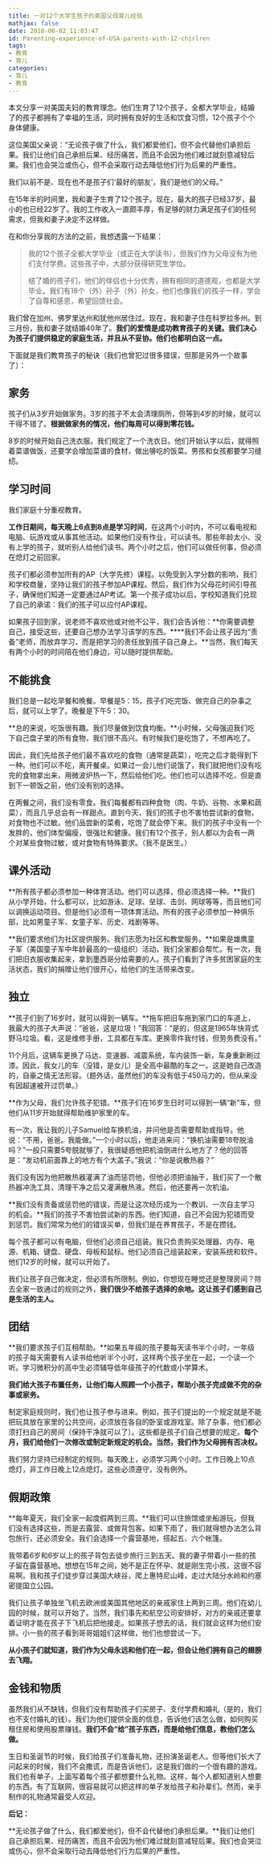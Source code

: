 ```yaml
---
title: 一对12个大学生孩子的美国父母育儿经验
mathjax: false
date: 2018-06-02 11:03:47
id: Parenting-experience-of-USA-parents-with-12-chirlren
tags:
- 教育
- 育儿
categories:
- 育儿
- 教育
---
```


本文分享一对美国夫妇的教育理念。他们生育了12个孩子，全都大学毕业，结婚了的孩子都拥有了幸福的生活，同时拥有良好的生活和饮食习惯，12个孩子个个身体健康。

这位美国父亲说：“无论孩子做了什么，我们都爱他们，但不会代替他们承担后果。我们让他们自己承担后果、经历痛苦，而且不会因为他们难过就刻意减轻后果。我们也会哭泣或伤心，但不会采取行动去降低他们行为后果的严重性。

我们以前不是、现在也不是孩子们‘最好的朋友’，我们是他们的父母。”

<!---more--->

在15年半的时间里，我和妻子生育了12个孩子。现在，最大的孩子已经37岁，最小的也已经22岁了。我的工作收入一直颇丰厚，有足够的财力满足孩子们的任何需求，但我和妻子决定不这样做。

在和你分享我的方法的之前，我想透露一下结果：

> 我的12个孩子全都大学毕业（或正在大学读书），但我们作为父母没有为他们支付学费。这些孩子中，大部分获得研究生学位。
>
> 结了婚的孩子们，他们的伴侣也十分优秀，拥有相同的道德观，也都是大学毕业。我们有18个（外）孙子（外）孙女，他们也像我们的孩子一样，学会了自尊和感恩，希望回馈社会。

我们曾在加州、佛罗里达州和犹他州居住过。现在，我和妻子住在科罗拉多州。到三月份，我和妻子就结婚40年了。**我们的爱情是成功教育孩子的关键。我们决心为孩子们提供稳定的家庭生活，并且从不妥协。他们也都明白这一点。**

下面就是我们教育孩子的秘诀（我们也曾犯过很多错误，但那是另外一个故事了）：

## 家务

孩子们从3岁开始做家务。3岁的孩子不太会清理厕所，但等到4岁的时候，就可以干得不错了。**根据做家务的情况，他们每周可以得到零花钱。**

8岁的时候开始自己洗衣服。我们规定了一个洗衣日。他们开始认字以后，就得照着菜谱做饭，还要学会增加菜谱的食材，做出够吃的饭菜。男孩和女孩都要学习缝纫。

## 学习时间

我们家庭十分重视教育。

**工作日期间，每天晚上6点到8点是学习时间**，在这两个小时内，不可以看电视和电脑、玩游戏或从事其他活动。如果他们没有作业，可以读书。那些年龄太小、没有上学的孩子，就听别人给他们读书。两个小时之后，他们可以做任何事，但必须在熄灯之前回家。

孩子们都必须参加所有的AP（大学先修）课程。以免受到入学分数的影响，我们和学校商量，坚持让我们的孩子参加AP课程。然后，我们作为父母花时间引导孩子，确保他们知道一定要通过AP考试。第一个孩子成功以后，学校知道我们兑现了自己的承诺：我们的孩子可以应付AP课程。

如果孩子回到家，说老师不喜欢他或对他不公平，我们会告诉他：**你需要调整自己，接受这些，还要自己想办法学习该学的东西。****我们不会让孩子因为“责备”老师，而放弃学习，而是把学习的责任放到孩子自己身上。**当然，我们每天有两个小时的时间陪在他们身边，可以随时提供帮助。

## 不能挑食	

我们总是一起吃早餐和晚餐。早餐是5：15，孩子们吃完饭、做完自己的杂事之后，就可以上学了。晚餐是下午5：30。

**总的来说，吃饭很有趣。我们尽量做到饮食均衡。**小时候，父母强迫我们吃下自己盘子里的所有食物，我们很不高兴。有时候我们是吃饱了，不想再吃了。

因此，我们先给孩子他们最不喜欢吃的食物（通常是蔬菜），吃完之后才能得到下一种。他们可以不吃，离开餐桌。如果过一会儿他们说饿了，我们就把他们没有吃完的食物拿出来，用微波炉热一下，然后给他们吃。他们也可以选择不吃，但是直到下一顿饭之前，他们没有别的选择。

在两餐之间，我们没有零食。我们每餐都有四种食物（肉、牛奶、谷物、水果和蔬菜），而且几乎总会有一样甜点。直到今天，我们的孩子也不害怕尝试新的食物，对食物也不过敏。他们品尝新的菜肴，吃饱了就会停下来。我们的孩子中没有一个发胖的，他们体型偏瘦，很强壮和健康。我们有12个孩子，别人都以为会有一两个对某些食物过敏，或对食物有特殊要求。（我不是医生。）

## 课外活动

**所有孩子都必须参加一种体育活动。他们可以选择，但必须选择一种。**我们从小学开始，什么都可以，比如游泳、足球、垒球、击剑、网球等等，而且他们可以调换运动项目。但是他们必须有一项体育活动。所有的孩子必须参加一种俱乐部，比如男童子军、女童子军、历史、戏剧等等。

**我们要求他们为社区提供服务。我们志愿为社区和教堂服务。**如果是雄鹰童子军（美国童子军中年龄最高的一级组织）活动，我们全家都会帮忙。有一次，我们把旧衣服收集起来，拿到墨西哥分给需要的人。孩子们看到了许多贫困家庭的生活状态，我们的捐赠让他们很开心，给他们的生活带来改变。

## 独立

**孩子们到了16岁时，就可以得到一辆车。**拖车把旧车拖到家门口的车道上，我最大的孩子大声说：“爸爸，这是垃圾！”我回答：“是的，但这是1965年快背式野马垃圾。看，这是维修手册，工具都在车库。更换零件我付钱，但劳务费没有。”

11个月后，这辆车更换了马达、变速器、减震系统，车内装饰一新，车身重新刷过漆。因此，我女儿的车（没错，是女儿）是全高中最酷的车之一。这是她自己改造的，自豪之情无法形容。（题外话，虽然他们的车没有低于450马力的，但从来没有因超速被开过罚单。）

**作为父母，我们允许孩子犯错。**孩子们在16岁生日时可以得到一辆“新”车，但他们从11岁开始就得帮助维护家里的车。

有一次，我让我的儿子Samuel给车换机油，并问他是否需要帮助或指导。他说：“不用，爸爸。我能做。”一个小时以后，他走进来问：“换机油需要18夸脱油吗？”一般只需要5夸脱就够了，我很疑惑他把机油倒进什么地方了？他的回答是：“发动机前面靠上的地方有个大盖子。”我说：“你是说散热器？”

我们没有因为他把散热器灌满了油而惩罚他，但他必须把油抽干，我们买了一个散热器冲洗工具，清理干净之后又灌满散热液。然后，他还要再一次机油。

**我们没有责备或惩罚他的错误，而是让这次经历成为一个教训、一次自主学习的机会。**我们的孩子不害怕尝试新的东西。他们知道，自己不会因为犯错而受到惩罚。我们常常为他们的错误买单，但我们是在养育孩子，不是在攒钱。

每个孩子都可以有电脑，但他们必须自己组装。我只负责购买处理器、内存、电源、机箱、键盘、硬盘、母板和鼠标。他们必须自己组装起来，安装系统和软件。他们12岁的时候，就可以开始了。

我们让孩子自己做决定，但必须有所限制。例如，你想现在睡觉还是整理房间？除去全家一致通过的规则之外，**我们很少不给孩子选择的余地。这让孩子们感到自己是生活的主人。**

## 团结

**我们要求孩子们互相帮助。**如果五年级的孩子要每天读书半个小时，一年级的孩子每天需要有人读书给他听半个小时，这样两个孩子坐在一起，一个读一个听。学习微积分的高中生必须辅导低年级孩子的代数或小学算术。

**我们给大孩子布置任务，让他们每人照顾一个小孩子，帮助小孩子完成做不完的杂事或家务。**

制定家庭规则时，我们也让孩子参与进来。例如，孩子们提出的一个规定就是不能把玩具放在家里的公共空间，必须放在各自的卧室或游戏室。除了杂事，他们都必须打扫自己的房间（保持干净就可以了）。这些都是孩子们自己想要的规定。**每个月，我们给他们一次修改或制定新规定的机会。当然，我们作为父母拥有否决权。**

我们努力坚持已经制定的规则。每天晚上，必须学习两个小时。工作日晚上10点熄灯，非工作日晚上12点熄灯。这些必须遵守，没有例外。

## 假期政策

**每年夏天，我们全家一起度假两到三周。**我们可以住旅馆或坐船游玩，但我们没有选择这些，而是去露营、或做背包客。如果下雨了，我们就得想办法怎么背包旅行，还必须安全。我们会选择一个露营基地，搭起五、六个帐篷。

我带着6岁和6岁以上的孩子背包去徒步旅行三到五天。我的妻子带着小一些的孩子留在露营基地。想想在15年之间，她不是正在怀孕、就是刚生完小孩，这很不容易啊。我和孩子们徒步穿过美国大峡谷，爬上惠特尼山峰，走过大陆分水岭和约塞密提国立公园。

我们让孩子单独坐飞机去欧洲或美国其他地区的亲戚家住上两到三周。他们在幼儿园的时候，就可以开始了。当然，我们事先和航空公司安排好，对方的亲戚还要拿着证明才能在孩子下飞机后把他接走。如果孩子想去的话，我们就会这样为他们安排。小一些的孩子看到哥哥姐姐们这样做，他们也想尝试一下。

**从小孩子们就知道，我们作为父母永远和他们在一起，但会让他们拥有自己的翅膀去飞翔。**

## 金钱和物质

虽然我们从不缺钱，但我们没有帮助孩子们买房子、支付学费和婚礼（是的，我们也不支付婚礼的钱）。我们为他们提供全面的信息，告诉他们该怎么做，如何购买租住房和使用股票赚钱。**我们不会“给”孩子东西，而是给他们信息，教他们怎么做。**

生日和圣诞节的时候，我们给孩子们准备礼物，还扮演圣诞老人。但等他们长大了问起来的时候，我们不会撒谎，而是告诉他们，这是我们做的一个很有趣的游戏。我们也有单子，上面写着每个孩子都想要什么礼物。这样，每个人都知道别人想要的东西。有了互联网，很容易就可以把这样的单子发给孩子和孙辈们。然而，亲手制作的礼物通常最受人欢迎。

**后记：**

**无论孩子做了什么，我们都爱他们，但不会代替他们承担后果。**我们让他们自己承担后果、经历痛苦，而且不会因为他们难过就刻意减轻后果。我们也会哭泣或伤心，但不会采取行动去降低他们行为后果的严重性。